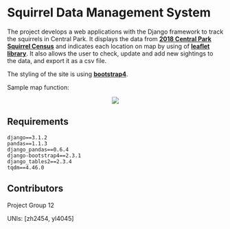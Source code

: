 # Squirrel Data Management System

The project develops a web applications with the Django framework to track the squirrels in Central Park.
It displays the data from [**2018 Central Park Squirrel Census**][2018 Central Park Squirrel Census] and indicates each location on map by using of [**leaflet library**][leaflet library]. It also allows the user to check, update and add new sightings to the data, and export it as a csv file. 

The styling of the site is using [**bootstrap4**][bootstrap4].


[2018 Central Park Squirrel Census]:https://data.cityofnewyork.us/Environment/2018-Central-Park-Squirrel-Census-Squirrel-Data/vfnx-vebw
[leaflet library]:https://leafletjs.com/examples/quick-start/
[bootstrap4]:https://getbootstrap.com/docs/4.0/getting-started/introduction/

Sample map function:
<div align="center">
  <img src="https://lh3.googleusercontent.com/MXQqa8GTCxG5dhw8kYaTbFhzZzWXSO-u9Zym35Me7oQfERxOAQLGCYcYgRSTQ64pREqd-r12XO06y0J-cDy2KoPdnd4_34jfFTFEbavPTFdbVakI8YL7iNLBToSuSgRq4ET_cZwiHz7TxTT8X7iuI-1W6Lrve7mkza3LwkXaiLgCPfsMu-GuKt7b4joLklhirGmCwc5PVtWIz-hYrRgo5rgPGtj_-z8kSUefS17BWoxV6Sd_hYDQ_8ue8WgZb_bt5pzQNJbP3IjVvfrk8zVLcDelMauhvmzJOYUmBmRiEmcaKmourTOUwkmo1TgNPOnVJuZg0wKqYKk65tGzbxrrFMxtU3uuiJ8D9bYDFBf9BvZAyAnBHdwst6LIgH-p_-VR7pv3roc1YNctAUjixD9D2lWcA6laiuPbWVqLyuceViEwE0BPMPpaaJ1O1XZRjji0A5ozCOvebd6tVfXbK5f3rrP4JaWWyZX22uiXJmCsILjeg1ThEPvK2YIfKtx2IlR5axzslGuaB80BdRrweq2SXcHgttNMhsoOuTDG8nkzc_IjTcF1yyiAd8_O06ufeW9kKFe1Ph-l-e4x6gucozQMWIzJZuE6EG8KK2wE8USHEiPJ6hm7tsR8zBuJs3DCOZmn6r_g3hM2r6mN7t-4v8b_4vt501HEj9x5pTNQ-KYriCGTo9knuhBfNyeqNdnRXjKYN9fDXxiNNYF7isk9lIzOeQ=w1200-h671-no?authuser=0">
</div>


Requirements
------------
    django==3.1.2
    pandas==1.1.3
    django_pandas==0.6.4
    django-bootstrap4==2.3.1
    django_tables2==2.3.4
    tqdm==4.46.0

Contributors
------------
Project Group 12

UNIs: [zh2454, yl4045]

